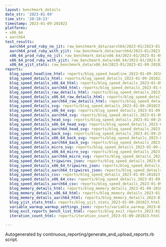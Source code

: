 ```yaml
---
layout: benchmark_details
date_str: '2023-01-09'
time_str: '20:10:23'
timestamp: 2023-01-09-201023
platforms:
- x86_64
- aarch64
test_results:
  aarch64_prod_ruby_no_jit: raw_benchmark_data/aarch64/2023-01/2023-01-09-201023_basic_benchmark_aarch64_prod_ruby_no_jit.json
  aarch64_prod_ruby_with_yjit: raw_benchmark_data/aarch64/2023-01/2023-01-09-201023_basic_benchmark_aarch64_prod_ruby_with_yjit.json
  x86_64_prod_ruby_no_jit: raw_benchmark_data/x86_64/2023-01/2023-01-09-201023_basic_benchmark_x86_64_prod_ruby_no_jit.json
  x86_64_prod_ruby_with_yjit: raw_benchmark_data/x86_64/2023-01/2023-01-09-201023_basic_benchmark_x86_64_prod_ruby_with_yjit.json
  x86_64_yjit_stats: raw_benchmark_data/x86_64/2023-01/2023-01-09-201023_basic_benchmark_x86_64_yjit_stats.json
reports:
  blog_speed_headline_html: reports/blog_speed_headline_2023-01-09-201023.html
  blog_speed_details_html: reports/blog_speed_details_2023-01-09-201023.html
  blog_speed_details_x86_64_html: reports/blog_speed_details_2023-01-09-201023.x86_64.html
  blog_speed_details_aarch64_html: reports/blog_speed_details_2023-01-09-201023.aarch64.html
  blog_speed_details_raw_details_html: reports/blog_speed_details_2023-01-09-201023.raw_details.html
  blog_speed_details_x86_64_raw_details_html: reports/blog_speed_details_2023-01-09-201023.x86_64.raw_details.html
  blog_speed_details_aarch64_raw_details_html: reports/blog_speed_details_2023-01-09-201023.aarch64.raw_details.html
  blog_speed_details_svg: reports/blog_speed_details_2023-01-09-201023.svg
  blog_speed_details_x86_64_svg: reports/blog_speed_details_2023-01-09-201023.x86_64.svg
  blog_speed_details_aarch64_svg: reports/blog_speed_details_2023-01-09-201023.aarch64.svg
  blog_speed_details_head_svg: reports/blog_speed_details_2023-01-09-201023.head.svg
  blog_speed_details_x86_64_head_svg: reports/blog_speed_details_2023-01-09-201023.x86_64.head.svg
  blog_speed_details_aarch64_head_svg: reports/blog_speed_details_2023-01-09-201023.aarch64.head.svg
  blog_speed_details_back_svg: reports/blog_speed_details_2023-01-09-201023.back.svg
  blog_speed_details_x86_64_back_svg: reports/blog_speed_details_2023-01-09-201023.x86_64.back.svg
  blog_speed_details_aarch64_back_svg: reports/blog_speed_details_2023-01-09-201023.aarch64.back.svg
  blog_speed_details_micro_svg: reports/blog_speed_details_2023-01-09-201023.micro.svg
  blog_speed_details_x86_64_micro_svg: reports/blog_speed_details_2023-01-09-201023.x86_64.micro.svg
  blog_speed_details_aarch64_micro_svg: reports/blog_speed_details_2023-01-09-201023.aarch64.micro.svg
  blog_speed_details_tripwires_json: reports/blog_speed_details_2023-01-09-201023.tripwires.json
  blog_speed_details_x86_64_tripwires_json: reports/blog_speed_details_2023-01-09-201023.x86_64.tripwires.json
  blog_speed_details_aarch64_tripwires_json: reports/blog_speed_details_2023-01-09-201023.aarch64.tripwires.json
  blog_speed_details_csv: reports/blog_speed_details_2023-01-09-201023.csv
  blog_speed_details_x86_64_csv: reports/blog_speed_details_2023-01-09-201023.x86_64.csv
  blog_speed_details_aarch64_csv: reports/blog_speed_details_2023-01-09-201023.aarch64.csv
  blog_memory_details_html: reports/blog_memory_details_2023-01-09-201023.html
  blog_memory_details_x86_64_html: reports/blog_memory_details_2023-01-09-201023.x86_64.html
  blog_memory_details_aarch64_html: reports/blog_memory_details_2023-01-09-201023.aarch64.html
  blog_yjit_stats_html: reports/blog_yjit_stats_2023-01-09-201023.html
  variable_warmup_warmup_settings_json: reports/variable_warmup_2023-01-09-201023.warmup_settings.json
  blog_exit_reports_bench_list_html: reports/blog_exit_reports_2023-01-09-201023.bench_list.html
  iteration_count_html: reports/iteration_count_2023-01-09-201023.html

---
```

Autogenerated by continuous_reporting/generate_and_upload_reports.rb script.
